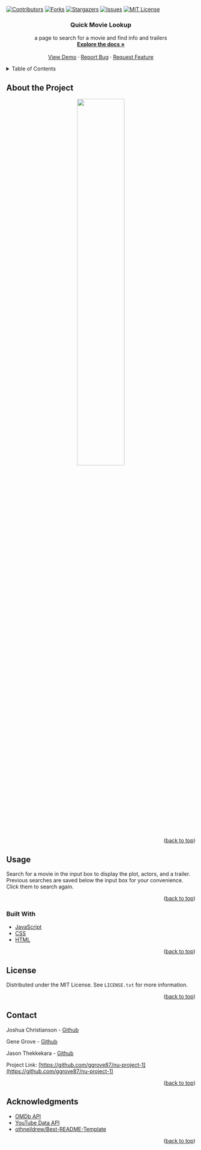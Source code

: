 <div id="top"></div>
<!--
*** Thanks for checking out the Best-README-Template. If you have a suggestion
*** that would make this better, please fork the repo and create a pull request
*** or simply open an issue with the tag "enhancement".
*** Don't forget to give the project a star!
*** Thanks again! Now go create something AMAZING! :D
-->



<!-- PROJECT SHIELDS -->
<!--
*** I'm using markdown "reference style" links for readability.
*** Reference links are enclosed in brackets [ ] instead of parentheses ( ).
*** See the bottom of this document for the declaration of the reference variables
*** for contributors-url, forks-url, etc. This is an optional, concise syntax you may use.
*** https://www.markdownguide.org/basic-syntax/#reference-style-links
-->
[![Contributors][contributors-shield]][contributors-url]
[![Forks][forks-shield]][forks-url]
[![Stargazers][stars-shield]][stars-url]
[![Issues][issues-shield]][issues-url]
[![MIT License][license-shield]][license-url]



<div align="center">

<h3 align="center">Quick Movie Lookup</h3>

  <p align="center">
    a page to search for a movie and find info and trailers
    <br />
    <a href="https://github.com/ggrove87/nu-project-1"><strong>Explore the docs »</strong></a>
    <br />
    <br />
    <a href="https://ggrove87.github.io/nu-project-1/">View Demo</a>
    ·
    <a href="https://github.com/ggrove87/nu-project-1/issues">Report Bug</a>
    ·
    <a href="https://github.com/ggrove87/nu-project-1/issues">Request Feature</a>
  </p>
</div>



<!-- TABLE OF CONTENTS -->
<details>
  <summary>Table of Contents</summary>
  <ol>
    <li>
      <a href="#about-the-project">About the Project</a>
      <ul>
        <li><a href="#built-with">Built With</a></li>
      </ul>
    </li>
    <li><a href="#usage">Usage</a></li>
    <li><a href="#license">License</a></li>
    <li><a href="#contact">Contact</a></li>
    <li><a href="#acknowledgments">Acknowledgments</a></li>
  </ol>
</details>



<!-- ABOUT THE PROJECT -->
## About the Project

<div align="center">
    <a href="https://ggrove87.github.io/nu-project-1/"><img style="width: 50%;" src="./assets/readme/full-page-screenshot.webp" /></a>
</div>

<p align="right">(<a href="#top">back to top</a>)</p>



<!-- USAGE EXAMPLES -->
## Usage

Search for a movie in the input box to display the plot, actors, and a trailer. Previous searches are saved below the input box for your convenience. Click them to search again.

<p align="right">(<a href="#top">back to top</a>)</p>



### Built With

* [JavaScript](https://developer.mozilla.org/en-US/docs/Web/JavaScript)
* [CSS](https://www.w3.org/Style/CSS/Overview.en.html)
* [HTML](https://html.spec.whatwg.org/multipage/)

<p align="right">(<a href="#top">back to top</a>)</p>



<!-- LICENSE -->
## License

Distributed under the MIT License. See `LICENSE.txt` for more information.

<p align="right">(<a href="#top">back to top</a>)</p>



<!-- CONTACT -->
## Contact

Joshua Christianson - [Github](https://github.com/IIMacGyverII)

Gene Grove - [Github](https://github.com/ggrove87)

Jason Thekkekara - [Github](https://github.com/nearcatch)

Project Link: [https://github.com/ggrove87/nu-project-1](https://github.com/ggrove87/nu-project-1)

<p align="right">(<a href="#top">back to top</a>)</p>



<!-- ACKNOWLEDGMENTS -->
## Acknowledgments

* [OMDb API](https://www.omdbapi.com/)
* [YouTube Data API](https://developers.google.com/youtube/v3/getting-started)
* [othneildrew/Best-README-Template](https://github.com/othneildrew/Best-README-Template)

<p align="right">(<a href="#top">back to top</a>)</p>



<!-- MARKDOWN LINKS & IMAGES -->
<!-- https://www.markdownguide.org/basic-syntax/#reference-style-links -->
[contributors-shield]: https://img.shields.io/github/contributors/ggrove87/nu-project-1.svg?style=for-the-badge
[contributors-url]: https://github.com/ggrove87/nu-project-1/graphs/contributors
[forks-shield]: https://img.shields.io/github/forks/ggrove87/nu-project-1.svg?style=for-the-badge
[forks-url]: https://github.com/ggrove87/nu-project-1/network/members
[stars-shield]: https://img.shields.io/github/stars/ggrove87/nu-project-1.svg?style=for-the-badge
[stars-url]: https://github.com/ggrove87/nu-project-1/stargazers
[issues-shield]: https://img.shields.io/github/issues/ggrove87/nu-project-1.svg?style=for-the-badge
[issues-url]: https://github.com/ggrove87/nu-project-1/issues
[license-shield]: https://img.shields.io/github/license/ggrove87/nu-project-1.svg?style=for-the-badge
[license-url]: https://github.com/ggrove87/nu-project-1/blob/main/LICENSE.txt
[product-screenshot]: https://raw.githubusercontent.com/ggrove87/nu-project-1/main/assets/readme/full-page-screenshot.webp
